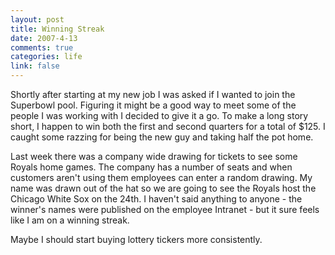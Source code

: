 ```yaml
--- 
layout: post
title: Winning Streak
date: 2007-4-13
comments: true
categories: life
link: false
---
```

Shortly after starting at my new job I was asked if I wanted to join the Superbowl pool.  Figuring it might be a good way to meet some of the people I was working with I decided to give it a go.  To make a long story short, I happen to win both the first and second quarters for a total of $125.  I caught some razzing for being the new guy and taking half the pot home.

Last week there was a company wide drawing for tickets to see some Royals home games.  The company has a number of seats and when customers aren't using them employees can enter a random drawing.  My name was drawn out of the hat so we are going to see the Royals host the Chicago White Sox on the 24th.  I haven't said anything to anyone - the winner's names were published on the employee Intranet - but it sure feels like I am on a winning streak.

Maybe I should start buying lottery tickers more consistently.
